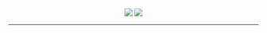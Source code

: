 
<br>
<p align="center">
  <img src="https://readme-typing-svg.herokuapp.com?font=Yeseva+One&pause=100&color=F7F7F7&size=25&center=true&vCenter=true&width=600&height=100&lines=D+i+o+r;J+a+n;"></a>
  <img src="https://readme-typing-svg.herokuapp.com?font=Yeseva+One&color=F7F7F7&size=17&center=true&vCenter=true&width=600&height=100&lines=でぃおーる;じゃな"></a>
</p>

___
